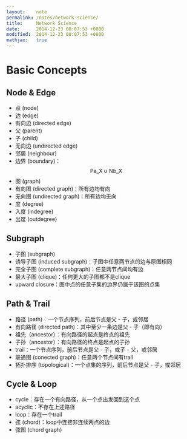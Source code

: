 ```yaml
---
layout:    note
permalink: /notes/network-science/
title:     Network Science
date:      2014-12-23 00:07:53 +0800
modified:  2014-12-23 00:07:53 +0800
mathjax:   true
---
```


# Basic Concepts

## Node & Edge

- 点 (node)
- 边 (edge)
- 有向边 (directed edge)
- 父 (parent)
- 子 (child)
- 无向边 (undirected edge)
- 邻居 (neighbour)
- 边界 (boundary)：$$\text{Pa_X} \cup \text{Nb_X}$$
- 图 (graph)
- 有向图 (directed graph)：所有边均有向
- 无向图 (undirected graph)：所有边均无向
- 度 (degree)
- 入度 (indegree)
- 出度 (outdegree)

## Subgraph

- 子图 (subgraph)
- 诱导子图 (induced subgraph)：子图中任意两节点的边与原图相同
- 完全子图 (complete subgraph)：任意两节点间均有边
- 最大子图 (clique)：任何更大的子图都不是clique
- upward closure：图中点的任意子集的边界仍属于该图的点集

## Path & Trail

- 路径 (path)：一个节点序列，前后节点是父 - 子，或邻居
- 有向路径 (directed path)：其中至少一条边是父 - 子（即有向）
- 祖先（ancestor）：有向路径的起点是终点的祖先
- 子孙（ancestor）：有向路径的终点是起点的子孙
- trail：一个节点序列，前后节点是父 - 子，或子 - 父，或邻居
- 联通图 (conected graph)：任意两个节点间有trail
- 拓扑排序 (topological)：一个点集的序列，前后节点是父 - 子，或邻居

## Cycle & Loop

- cycle：存在一个有向路径，从一个点出发回到这个点
- acyclic：不存在上述路径
- loop：存在一个trail
- 弦 (chord)：loop中连接非连续两点的边
- 弦图 (chord graph)
